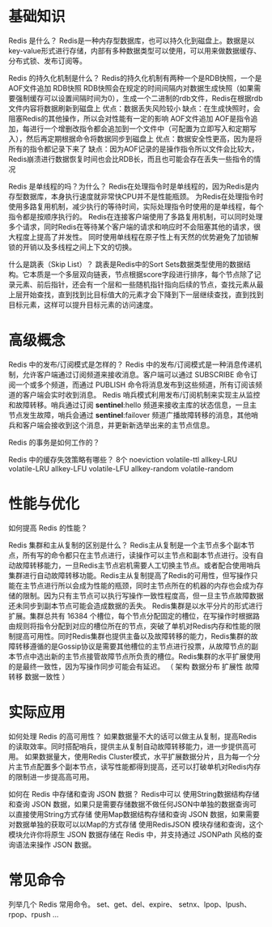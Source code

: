 # 基础知识
Redis 是什么？
Redis是一种内存型数据库，也可以持久化到磁盘上。数据是以key-value形式进行存储，内部有多种数据类型可以使用，可以用来做数据缓存、分布式锁、发布订阅等。

Redis 的持久化机制是什么？
Redis的持久化机制有两种一个是RDB快照，一个是AOF文件追加
RDB快照
RDB快照会在规定的时间间隔内对数据生成快照（如果需要强制缓存可以设置间隔时间为0），生成一个二进制的rdb文件，Redis在根据rdb文件内容将数据刷新到磁盘上
优点：数据丢失风险较小
缺点：在生成快照时，会阻塞Redis的其他操作，所以会对性能有一定的影响
AOF文件追加
AOF是指令追加，每进行一个增删改指令都会追加到一个文件中（可配置为立即写入和定期写入），然后再定期根据命令将数据同步到磁盘上
优点：数据安全性更高，因为是将所有的指令都记录下来了
缺点：因为AOF记录的是操作指令所以文件会比较大，Redis崩溃进行数据恢复时间也会比RDB长，而且也可能会存在丢失一些指令的情况


Redis 是单线程的吗？为什么？
Redis在处理指令时是单线程的，因为Redis是内存型数据库，本身执行速度就非常快CPU并不是性能瓶颈。
为Redis在处理指令时使用多路复用机制，减少执行的等待时间，实际处理指令时使用的是单线程，每个指令都是按顺序执行的。
Redis在连接客户端使用了多路复用机制，可以同时处理多个请求，同时Redis在等待某个客户端的请求和响应时不会阻塞其他的请求，很大程度上提高了并发性。
同时使用单线程在原子性上有天然的优势避免了加锁解锁的开销以及多线程之间上下文的切换。


什么是跳表（Skip List）？
跳表是Redis中的Sort Sets数据类型使用的数据结构。它本质是一个多层双向链表，节点根据score字段进行排序，每个节点除了记录元素、前后指针，还会有一个层和一些随机指针指向后续的节点，查找元素从最上层开始查找，直到找到比目标值大的元素才会下降到下一层继续查找，直到找到目标元素，这样可以提升目标元素的访问速度。




# 高级概念
Redis 中的发布/订阅模式是怎样的？
Redis 中的发布/订阅模式是一种消息传递机制，允许客户端通过订阅频道来接收消息。客户端可以通过 SUBSCRIBE 命令订阅一个或多个频道，而通过 PUBLISH 命令将消息发布到这些频道，所有订阅该频道的客户端会实时收到消息。
Redis 哨兵模式利用发布/订阅机制来实现主从监控和故障转移。哨兵通过订阅 __sentinel__:hello 频道来接收主库的状态信息，一旦主节点发生故障，哨兵会通过 __sentinel__:failover 频道广播故障转移的消息，其他哨兵和客户端会接收到这个消息，并更新新选举出来的主节点信息。

Redis 的事务是如何工作的？


Redis 中的缓存失效策略有哪些？
8个
noeviction
volatile-ttl
allkey-LRU
volatile-LRU
allkey-LFU
volatile-LFU
allkey-random
volatile-random

# 性能与优化
如何提高 Redis 的性能？

Redis 集群和主从复制的区别是什么？
Redis主从复制是一个主节点多个副本节点，所有写的命令都只在主节点进行，读操作可以主节点和副本节点进行。没有自动故障转移能力，一旦Redis主节点宕机需要人工切换主节点。或者配合使用哨兵集群进行自动故障转移功能。Redis主从复制提高了Redis的可用性，但写操作只能在主节点进行所以会成为性能的瓶颈，同时主节点所在的机器的内存也会成为存储的限制。因为只有主节点可以执行写操作一致性程度高，但一旦主节点故障数据还未同步到副本节点可能会造成数据的丢失。
Redis集群是以水平分片的形式进行扩展。集群总共有 16384 个槽位，每个节点分配固定的槽位，在写操作时根据路由规则将指令分配到对应的槽位所在的节点，突破了单机对Redis内存和性能的限制提高可用性。同时Redis集群也提供主备以及故障转移的能力，Redis集群的故障转移遵循的是Gossip协议是需要其他槽位的主节点进行投票，从故障节点的副本节点中选出新的主节点接管故障节点所负责的槽位。Redis集群的水平扩展使用的是最终一致性，因为写操作同步可能会有延迟。
（
架构
数据分布
扩展性
故障转移
数据一致性
）

# 实际应用
如何处理 Redis 的高可用性？
如果数据量不大的话可以做主从复制，提高Redis的读取效率。同时搭配哨兵，提供主从复制自动故障转移能力，进一步提供高可用。
如果数据量大，使用Redis Cluster模式，水平扩展数据分片，且为每一个分片主节点配置多个副本节点，读写性能都得到提高，还可以打破单机对Redis内存的限制进一步提高高可用。

如何在 Redis 中存储和查询 JSON 数据？
Redis中可以
使用String数据结构存储和查询 JSON 数据，如果只是需要存储数据不做任何JSON中单独的数据查询可以直接使用String方式存储
使用Map数据结构存储和查询 JSON 数据，如果需要对数据单独的获取可以以Map的方式存储
使用RedisJSON 模块存储和查询，这个模块允许你将原生 JSON 数据存储在 Redis 中，并支持通过 JSONPath 风格的查询语法来操作 JSON 数据。

# 常见命令
列举几个 Redis 常用命令。
set、get、del、expire、 setnx、lpop、lpush、rpop、rpush ...